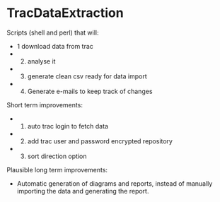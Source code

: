 TracDataExtraction
==================

Scripts (shell and perl) that will:
- 1 download data from trac
- 2. analyse it
- 3. generate clean csv ready for data import 
- 4. Generate e-mails to keep track of changes

Short term improvements:
- 1. auto trac login to fetch data
- 2. add trac user and password encrypted repository 
- 3. sort direction option

Plausible long term improvements:
- Automatic generation of diagrams and reports, instead of manually importing the data and generating the report.
